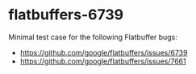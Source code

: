 # flatbuffers-6739

Minimal test case for the following Flatbuffer bugs:
* https://github.com/google/flatbuffers/issues/6739
* https://github.com/google/flatbuffers/issues/7661
